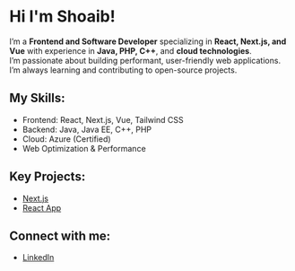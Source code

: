 # Hi I'm Shoaib!

I’m a **Frontend and Software Developer** specializing in **React, Next.js, and Vue** with experience in **Java, PHP, C++**, and **cloud technologies**.  
I’m passionate about building performant, user-friendly web applications. I’m always learning and contributing to open-source projects.

## My Skills:
- Frontend: React, Next.js, Vue, Tailwind CSS
- Backend: Java, Java EE, C++, PHP
- Cloud: Azure (Certified)
- Web Optimization & Performance

## Key Projects:
- [Next.js](https://github.com/shoaibalirts/DinMaegler-in-NextJS.git)
- [React App](https://github.com/shoaibalirts/ProjectManagement-React-App.git)

## Connect with me:
- [LinkedIn](https://www.linkedin.com/in/shoaib-ali-93b5782aa/)

